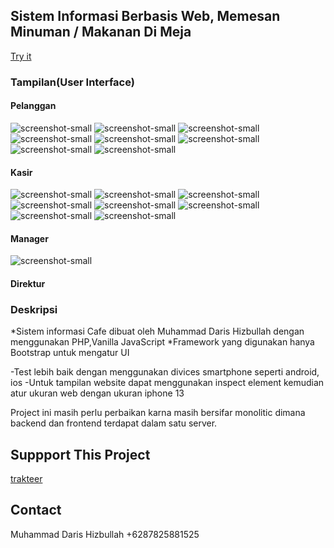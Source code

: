 ## Sistem Informasi Berbasis Web, Memesan Minuman / Makanan Di Meja
[Try it](https://demo.susumurniindonesia.com/index.php)
### Tampilan(User Interface)
#### Pelanggan
![screenshot-small](https://pbs.twimg.com/media/Fx6Nv5daEAs_I18?format=png&name=small)
![screenshot-small](https://pbs.twimg.com/media/Fx6OmZ2aMAAQvaJ?format=png&name=small)
![screenshot-small](https://pbs.twimg.com/media/Fx6O5NHaQAEou5W?format=png&name=small)
![screenshot-small](https://pbs.twimg.com/media/Fx6PQqaakAUKzfl?format=png&name=small)
![screenshot-small](https://pbs.twimg.com/media/Fx6PjHfacAAtPy5?format=png&name=small)
![screenshot-small](https://pbs.twimg.com/media/Fx6PzI1aYAArcZZ?format=png&name=small)
![screenshot-small](https://pbs.twimg.com/media/Fx6Kti1aUAAGB8L?format=png&name=small)
![screenshot-small](https://pbs.twimg.com/media/Fx6LB3AaUAEm7vo?format=png&name=small)
#### Kasir
![screenshot-small](https://pbs.twimg.com/media/Fx6RS79aIAE1jbo?format=png&name=small)
![screenshot-small](https://pbs.twimg.com/media/Fx6RtvuaMAIeXxr?format=png&name=small)
![screenshot-small](https://pbs.twimg.com/media/Fx6SI_EaIAA8xrC?format=png&name=small)
![screenshot-small](https://pbs.twimg.com/media/Fx6SjstaEAEBZoj?format=png&name=small)
![screenshot-small](https://pbs.twimg.com/media/Fx6TBvzaQAAIb2E?format=png&name=small)
![screenshot-small](https://pbs.twimg.com/media/Fx6TcktaUAAYzn3?format=png&name=small)
![screenshot-small](https://pbs.twimg.com/media/Fx6T8JHaQAANDVD?format=png&name=small)
![screenshot-small](https://pbs.twimg.com/media/Fx6UM0haQAA_CWm?format=png&name=small)
#### Manager
![screenshot-small]()
#### Direktur
### Deskripsi
*Sistem informasi Cafe dibuat oleh Muhammad Daris Hizbullah dengan menggunakan PHP,Vanilla JavaScript
*Framework yang digunakan hanya Bootstrap untuk mengatur UI

-Test lebih baik dengan menggunakan divices smartphone seperti android, ios
-Untuk tampilan website dapat menggunakan inspect element kemudian atur ukuran web dengan ukuran iphone 13

Project ini masih perlu perbaikan karna masih bersifar monolitic dimana backend dan frontend terdapat dalam satu server.
## Suppport This Project
[trakteer](https://trakteer.id/mdarish/tip?quantity=1)
## Contact
Muhammad Daris Hizbullah
+6287825881525
